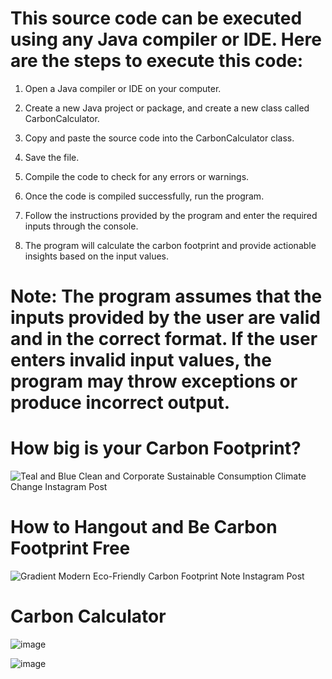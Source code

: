 # This source code can be executed using any Java compiler or IDE. Here are the steps to execute this code:

1. Open a Java compiler or IDE on your computer.

2. Create a new Java project or package, and create a new class called CarbonCalculator.

3. Copy and paste the source code into the CarbonCalculator class.

4. Save the file.

5. Compile the code to check for any errors or warnings.

6. Once the code is compiled successfully, run the program.

7. Follow the instructions provided by the program and enter the required inputs through the console.

8. The program will calculate the carbon footprint and provide actionable insights based on the input values.

# Note: The program assumes that the inputs provided by the user are valid and in the correct format. If the user enters invalid input values, the program may throw exceptions or produce incorrect output.

# How big is your Carbon Footprint?

![Teal and Blue Clean and Corporate Sustainable Consumption Climate Change Instagram Post](https://user-images.githubusercontent.com/92936521/231409097-236d6bd9-e830-43da-bb06-3d76ba20534d.jpg)

# How to Hangout and Be Carbon Footprint Free

![Gradient  Modern Eco-Friendly Carbon Footprint Note Instagram Post](https://user-images.githubusercontent.com/92936521/231410114-77997fae-f755-4f33-8f4f-02b40ffb3e76.jpg)

# Carbon Calculator

![image](https://user-images.githubusercontent.com/92936521/236612548-5e767271-3315-4874-ad4c-953d06e4521f.png)

![image](https://user-images.githubusercontent.com/92936521/236612577-03014599-38b6-4c8d-90c1-3cc03b62c376.png)
